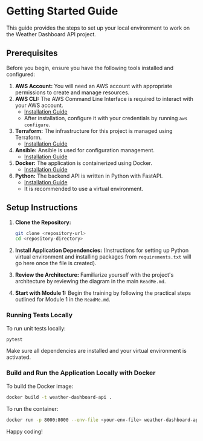 # Getting Started Guide

This guide provides the steps to set up your local environment to work on the Weather Dashboard API project.

## Prerequisites

Before you begin, ensure you have the following tools installed and configured:

1.  **AWS Account:** You will need an AWS account with appropriate permissions to create and manage resources.
2.  **AWS CLI:** The AWS Command Line Interface is required to interact with your AWS account.
    - [Installation Guide](https://docs.aws.amazon.com/cli/latest/userguide/getting-started-install.html)
    - After installation, configure it with your credentials by running `aws configure`.
3.  **Terraform:** The infrastructure for this project is managed using Terraform.
    - [Installation Guide](https://learn.hashicorp.com/tutorials/terraform/install-cli)
4.  **Ansible:** Ansible is used for configuration management.
    - [Installation Guide](https://docs.ansible.com/ansible/latest/installation_guide/index.html)
5.  **Docker:** The application is containerized using Docker.
    - [Installation Guide](https://docs.docker.com/engine/install/)
6.  **Python:** The backend API is written in Python with FastAPI.
    - [Installation Guide](https://www.python.org/downloads/)
    - It is recommended to use a virtual environment.

## Setup Instructions

1.  **Clone the Repository:**
    ```bash
    git clone <repository-url>
    cd <repository-directory>
    ```

2.  **Install Application Dependencies:**
    (Instructions for setting up Python virtual environment and installing packages from `requirements.txt` will go here once the file is created).

3.  **Review the Architecture:**
    Familiarize yourself with the project's architecture by reviewing the diagram in the main `ReadMe.md`.

4.  **Start with Module 1:**
    Begin the training by following the practical steps outlined for Module 1 in the `ReadMe.md`.

### Running Tests Locally

To run unit tests locally:

```bash
pytest
```

Make sure all dependencies are installed and your virtual environment is activated.

### Build and Run the Application Locally with Docker

To build the Docker image:

```bash
docker build -t weather-dashboard-api .
```

To run the container:

```bash
docker run -p 8000:8000 --env-file <your-env-file> weather-dashboard-api
```

Happy coding!
